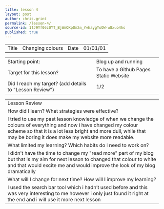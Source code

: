 ```yaml
---
title: lesson 4
layout: post
author: chris.grint
permalink: /lesson-4/
source-id: 1fJ9Yf06z0YT_BjWmQKpOm2m_YvhaygYoOW-w8xuo4hs
published: true
---
```

<table>
  <tr>
    <td>Title</td>
    <td>Changing colours </td>
    <td>Date</td>
    <td>01/01/01</td>
  </tr>
</table>


<table>
  <tr>
    <td>Starting point:</td>
    <td>Blog up and running </td>
  </tr>
  <tr>
    <td>Target for this lesson?</td>
    <td>To have a Github Pages Static Website</td>
  </tr>
  <tr>
    <td>Did I reach my target? 
(add details to "Lesson Review")</td>
    <td> 1/2</td>
  </tr>
</table>


<table>
  <tr>
    <td>Lesson Review</td>
  </tr>
  <tr>
    <td>How did I learn? What strategies were effective? </td>
  </tr>
  <tr>
    <td>I tried to use my past lesson knowledge of when we change the colours of everything  and now i have changed my colour scheme so that it is a lot less bright and more dull, while that may be boring it does make my website more readable. </td>
  </tr>
  <tr>
    <td>What limited my learning? Which habits do I need to work on? </td>
  </tr>
  <tr>
    <td>I didn't have the time to change my "read more" part of my blog but that is my aim for next lesson to changed that colour to white and that would excite me and would improve the look of my blog dramatically </td>
  </tr>
  <tr>
    <td>What will I change for next time? How will I improve my learning?</td>
  </tr>
  <tr>
    <td>I used the search bar tool which i hadn’t used before and this was very interesting to me however i only just found it right at the end and i will use it more next lesson</td>
  </tr>
</table>


